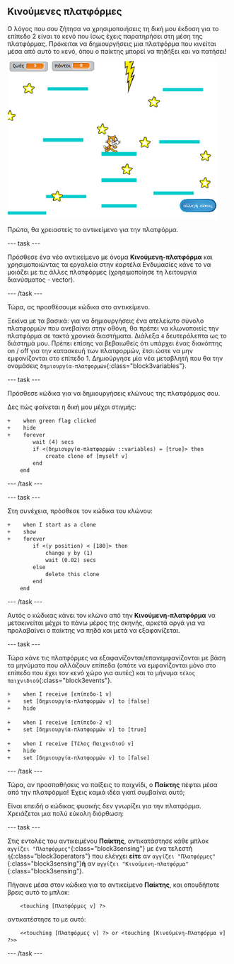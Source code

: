 ## Κινούμενες πλατφόρμες

Ο λόγος που σου ζήτησα να χρησιμοποιήσεις τη δική μου έκδοση για το επίπεδο 2 είναι το κενό που ίσως έχεις παρατηρήσει στη μέση της πλατφόρμας. Πρόκειται να δημιουργήσεις μια πλατφόρμα που κινείται μέσα από αυτό το κενό, όπου ο παίκτης μπορεί να πηδήξει και να πατήσει!

![Ένα άλλο επίπεδο με διαφορετικές πλατφόρμες](images/movingPlatforms.png)

Πρώτα, θα χρειαστείς το αντικείμενο για την πλατφόρμα.

--- task ---

Πρόσθεσε ένα νέο αντικείμενο με όνομα **Κινούμενη-πλατφόρμα** και χρησιμοποιώντας τα εργαλεία στην καρτέλα Ενδυμασίες κάνε το να μοιάζει με τις άλλες πλατφόρμες \(χρησιμοποίησε τη λειτουργία διανύσματος - vector\).

--- /task ---

Τώρα, ας προσθέσουμε κώδικα στο αντικείμενο.

Ξεκίνα με τα βασικά: για να δημιουργήσεις ένα ατελείωτο σύνολο πλατφορμών που ανεβαίνει στην οθόνη, θα πρέπει να κλωνοποιείς την πλατφόρμα σε τακτά χρονικά διαστήματα. Διάλεξα `4` δευτερόλεπτα ως το διάστημά μου. Πρέπει επίσης να βεβαιωθείς ότι υπάρχει ένας διακόπτης on / off για την κατασκευή των πλατφορμών, έτσι ώστε να μην εμφανίζονται στο επίπεδο 1. Δημιούργησε μία νέα μεταβλητή που θα την ονομάσεις `δημιουργία-πλατφορμών`{:class="block3variables"}.

--- task ---

Πρόσθεσε κώδικα για να δημιουργήσεις κλώνους της πλατφόρμας σου.

Δες πώς φαίνεται η δική μου μέχρι στιγμής:

```blocks3
+    when green flag clicked
+    hide
+    forever
        wait (4) secs
        if <(δημιουργία-πλατφορμών ::variables) = [true]> then
            create clone of [myself v]
        end
    end
```

--- /task ---

--- task ---

Στη συνέχεια, πρόσθεσε τον κώδικα του κλώνου:

```blocks3
+    when I start as a clone
+    show
+    forever
        if <(y position) < [180]> then
            change y by (1)
            wait (0.02) secs
        else
            delete this clone
        end
    end
```

--- /task ---

Αυτός ο κώδικας κάνει τον κλώνο από την **Κινούμενη-πλατφόρμα** να μετακινείται μέχρι το πάνω μέρος της σκηνής, αρκετά αργά για να προλαβαίνει ο παίκτης να πηδά και μετά να εξαφανίζεται.

--- task ---

Τώρα κάνε τις πλατφόρμες να εξαφανίζονται/επανεμφανίζονται με βάση τα μηνύματα που αλλάζουν επίπεδα (οπότε να εμφανίζονται μόνο στο επίπεδο που έχει τον κενό χώρο για αυτές) και το μήνυμα `τέλος παιχνιδιού`{:class="block3events"}.

```blocks3
+    when I receive [επίπεδο-1 v]
+    set [δημιουργία-πλατφορμών v] to [false]
+    hide

+    when I receive [επίπεδο-2 v]
+    set [δημιουργία-πλατφορμών v] to [true]

+    when I receive [Τέλος Παιχνιδιού v]
+    hide
+    set [δημιουργία-πλατφορμών v] to [false]
```

--- /task ---

Τώρα, αν προσπαθήσεις να παίξεις το παιχνίδι, ο **Παίκτης** πέφτει μέσα από την πλατφόρμα! Έχεις καμιά ιδέα γιατί συμβαίνει αυτό;

Είναι επειδή ο κώδικας φυσικής δεν γνωρίζει για την πλατφόρμα. Χρειάζεται μια πολύ εύκολη διόρθωση:

--- task ---

Στις εντολές του αντικειμένου **Παίκτης**, αντικατάστησε κάθε μπλοκ `αγγίζει "Πλατφόρμες"`{:class="block3sensing"} με ένα τελεστή `ή`{:class="block3operators"} που ελέγχει **είτε** αν `αγγίζει "Πλατφόρμες"`{:class="block3sensing"}**ή** αν `αγγίζει "Κινούμενη-πλατφόρμα"`{:class="block3sensing"}.

Πήγαινε μέσα στον κώδικα για το αντικείμενο **Παίκτης**, και οπουδήποτε βρεις αυτό το μπλοκ:

```blocks3
    <touching [Πλατφόρμες v] ?>
```

αντικατέστησε το με αυτό:

```blocks3
    <<touching [Πλατφόρμες v] ?> or <touching [Κινούμενη-Πλατφόρμα v] ?>>
```

--- /task ---